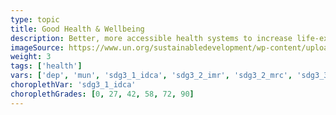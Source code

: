 ```yaml
---
type: topic
title: Good Health & Wellbeing
description: Better, more accessible health systems to increase life-expectancy
imageSource: https://www.un.org/sustainabledevelopment/wp-content/uploads/2018/05/E_SDG-goals_icons-individual-rgb-03.png
weight: 3
tags: ['health']
vars: ['dep', 'mun', 'sdg3_1_idca', 'sdg3_2_imr', 'sdg3_2_mrc', 'sdg3_3_cdir', 'sdg3_3_di', 'sdg3_3_imr', 'sdg3_3_ti', 'sdg3_3_hivi', 'sdg3_7_afr', 'index_sdg3']
choroplethVar: 'sdg3_1_idca'
choroplethGrades: [0, 27, 42, 58, 72, 90]
---
```


